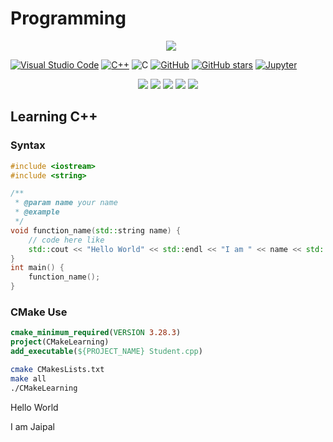# Programming

<p align="center">
    <img src="https://github-readme-stats-eight-theta.vercel.app/api/top-langs/?username=BhJaipal&layout=compact&langs_count=16&background=black&theme=dark" style="margin-left:10px" alt=" " />
</p>

[![Visual Studio Code](https://img.shields.io/badge/VS_Code-007ACC?logo=visual%20studio%20code&logoColor=3f3f8f)](https://code.visualstudio.com)
[![C++](https://img.shields.io/badge/C++-ff9?logo=cplusplus&logoColor=05f)](https://cplusplus.com/)
![C](https://img.shields.io/badge/C-ff9?logo=c&logoColor=05f)
[![GitHub](https://badgen.net/badge/icon/github?icon=github&label&color=black)](https://github.com)
[![GitHub stars](https://img.shields.io/github/stars/BhJaipal/Programming.svg?style=plastic&label=Star&maxAge=2592000)](https://github.com/BhJaipal/Programming)
[![Jupyter](https://img.shields.io/badge/Jupyter-fff?logo=jupyter)](https://cplusplus.com/)

<p align="center">
    <img src="https://img.shields.io/github/last-commit/BhJaipal/Programming?color=purple&style=plastic">
    <img src="https://img.shields.io/github/contributors/BhJaipal/Programming?color=blue&style=plastic">
    <img src="https://img.shields.io/badge/Made%20with-C++-1f425f.svg">
    <img src="https://img.shields.io/badge/C++-%2300599C.svg?style=for-the-badge&logo=c%2B%2B&logoColor=white&style=plastic">
   <img src="https://img.shields.io/badge/C-%2300599C.svg?style=for-the-badge&logo=c&logoColor=white&style=plastic">
</p>

## Learning C++

### Syntax

```cpp
#include <iostream>
#include <string>

/**
 * @param name your name
 * @example
 */
void function_name(std::string name) {
    // code here like
    std::cout << "Hello World" << std::endl << "I am " << name << std::endl;
}
int main() {
    function_name();
}
```

### CMake Use

```cmake
cmake_minimum_required(VERSION 3.28.3)
project(CMakeLearning)
add_executable(${PROJECT_NAME} Student.cpp)
```

```bash
cmake CMakesLists.txt
make all
./CMakeLearning
```

Hello World

I am Jaipal

